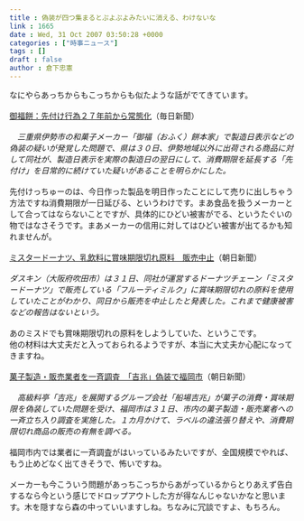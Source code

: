 ```yaml
---
title : 偽装が四つ集まるとぷよぷよみたいに消える、わけないな
link : 1665
date : Wed, 31 Oct 2007 03:50:28 +0000
categories : ["時事ニュース"]
tags : []
draft : false
author : 倉下忠憲
---
```


なにやらあっちからもこっちからも似たような話がでてきています。<BR><BR><A HREF="http://mainichi.jp/select/wadai/news/20071031k0000m040122000c.html" TARGET="_blank">御福餅：先付け行為２７年前から常態化</A>（毎日新聞）<BR><BR><I>　三重県伊勢市の和菓子メーカー「御福（おふく）餅本家」で製造日表示などの偽装の疑いが発覚した問題で、県は３０日、伊勢地域以外に出荷される商品に対して同社が、製造日表示を実際の製造日の翌日にして、消費期限を延長する「先付け」を日常的に続けていた疑いがあることを明らかにした。</I><BR><BR>先付けっちゅーのは、今日作った製品を明日作ったことにして売りに出しちゃう方法ですね消費期限が一日延びる、というわけです。まあ食品を扱うメーカーとして合ってはならないことですが、具体的にひどい被害がでる、というたぐいの物ではなさそうです。まあメーカーの信用に対してはひどい被害が出てるかも知れませんが。<BR><BR><A HREF="http://www.asahi.com/national/update/1031/TKY200710310056.html" TARGET="_blank">ミスタードーナツ、乳飲料に賞味期限切れ原料　販売中止</A>（朝日新聞）<BR><BR><I>ダスキン（大阪府吹田市）は３１日、同社が運営するドーナツチェーン「ミスタードーナツ」で販売している「フルーティミルク」に賞味期限切れの原料を使用していたことがわかり、同日から販売を中止したと発表した。これまで健康被害などの報告はないという。</I><BR><BR>あのミスドでも賞味期限切れの原料をしようしていた、というこです。<BR>他の材料は大丈夫だと入っておられるようですが、本当に大丈夫か心配になってきますね。<BR><BR><A HREF="http://www.asahi.com/national/update/1031/SEB200710310002.html" TARGET="_blank">菓子製造・販売業者を一斉調査　「吉兆」偽装で福岡市</A>（朝日新聞）<BR><BR><I>　高級料亭「吉兆」を展開するグループ会社「船場吉兆」が菓子の消費・賞味期限を偽装していた問題を受け、福岡市は３１日、市内の菓子製造・販売業者への一斉立ち入り調査を実施した。１カ月かけて、ラベルの違法張り替えや、消費期限切れ商品の販売の有無を調べる。 </I><BR><BR>福岡市内では業者に一斉調査がはいっているみたいですが、全国規模でやれば、もう止めどなく出てきそうで、怖いですね。<BR><BR>メーカーも今こういう問題があっちこっちからあがっているからとりあえず告白するなら今という感じでドロップアウトした方が得なんじゃないかなと思います。木を隠すなら森の中っていいますしね。ちなみに冗談ですよ、もちろん。<BR><BR><BR><BR><BR><br><br>
